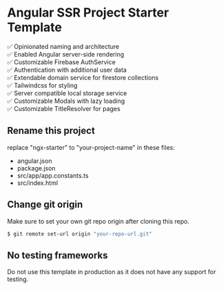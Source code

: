 # Angular SSR Project Starter Template

✅ Opinionated naming and architecture\
✅ Enabled Angular server-side rendering\
✅ Customizable Firebase AuthService\
✅ Authentication with additional user data\
✅ Extendable domain service for firestore collections\
✅ Tailwindcss for styling\
✅ Server compatible local storage service\
✅ Customizable Modals with lazy loading\
✅ Customizable TitleResolver for pages

## Rename this project

replace "ngx-starter" to "your-project-name" in these files:
- angular.json
- package.json
- src/app/app.constants.ts
- src/index.html

## Change git origin

Make sure to set your own git repo origin after cloning this repo.

```bash
$ git remote set-url origin "your-repo-url.git"
```

## No testing frameworks

Do not use this template in production as it does not have any support for testing.
